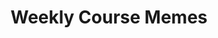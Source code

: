 ---
# Page settings
layout: homepage
keywords:

# Hero section
title: Weekly Course Memes
description: Weekly memes to check your understanding of the latest course content.
buttons:


# Grid navigation
grid_navigation:
    - title: Week 1
      excerpt:
      cta: Read more
      url: /memes/1
    - title: Week 2
      excerpt:
      cta: Read more
      url: /memes/2
    - title: Week 3
      excerpt:
      cta: Read more
      url: /memes/3
---